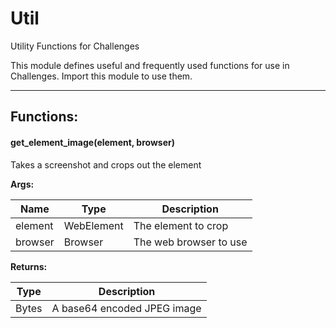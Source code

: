 Util
====

Utility Functions for Challenges

This module defines useful and frequently used functions for use in Challenges.
Import this module to use them.

- - - - - - - - - - - - - - - - - - - - - - - - - - - - - - - - - - - - - - - -

**Functions:**
--------------

#### get_element_image(element, browser)

Takes a screenshot and crops out the element

**Args:**

|  Name   |    Type    |      Description       |
|---------|------------|------------------------|
| element | WebElement | The element to crop    |
| browser | Browser    | The web browser to use |

**Returns:**

| Type  |         Description         |
|-------|-----------------------------|
| Bytes | A base64 encoded JPEG image |
